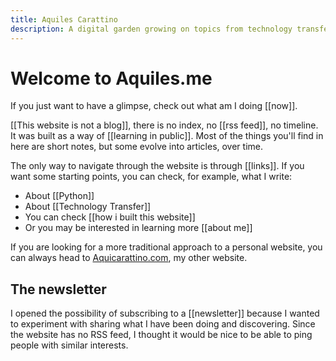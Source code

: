 ```yaml
---
title: Aquiles Carattino
description: A digital garden growing on topics from technology transfer, to programming websites, or dancing tango
---
```


# Welcome to Aquiles.me

If you just want to have a glimpse, check out what am I doing [[now]].

[[This website is not a blog]], there is no index, no [[rss feed]], no timeline. It was built as a way of [[learning in public]]. Most of the things you'll find in here are short notes, but some evolve into articles, over time. 

The only way to navigate through the website is through [[links]]. If you want some starting points, you can check, for example, what I write:

- About [[Python]]
- About [[Technology Transfer]]
- You can check [[how i built this website]]
- Or you may be interested in learning more [[about me]]

If you are looking for a more traditional approach to a personal website, you can always head to [Aquicarattino.com](https://www.aquicarattino.com), my other website.

## The newsletter
I opened the possibility of subscribing to a [[newsletter]] because I wanted to experiment with sharing what I have been doing and discovering. Since the website has no RSS feed, I thought it would be nice to be able to ping people with similar interests. 